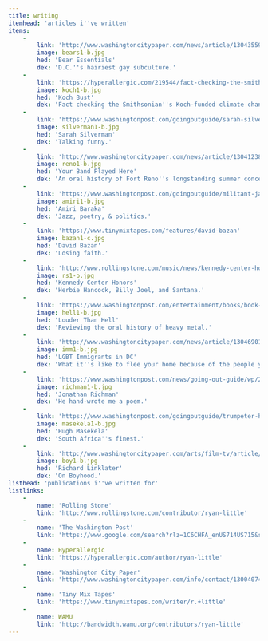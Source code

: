 ```yaml
---
title: writing
itemhead: 'articles i''ve written'
items:
    -
        link: 'http://www.washingtoncitypaper.com/news/article/13043559/bear-essentials-experiencing-dcs-hairiest-gay-subculture'
        image: bears1-b.jpg
        hed: 'Bear Essentials'
        dek: 'D.C.''s hairiest gay subculture.'
    -
        link: 'https://hyperallergic.com/219544/fact-checking-the-smithsonians-koch-funded-climate-change-exhibition/'
        image: koch1-b.jpg
        hed: 'Koch Bust'
        dek: 'Fact checking the Smithsonian''s Koch-funded climate change exhibition.'
    -
        link: 'https://www.washingtonpost.com/goingoutguide/sarah-silvermans-sweet-stupid-craft/2013/04/18/066d92e2-a21d-11e2-82bc-511538ae90a4_story.html'
        image: silverman1-b.jpg
        hed: 'Sarah Silverman'
        dek: 'Talking funny.'
    -
        link: 'http://www.washingtoncitypaper.com/news/article/13041238/an-oral-history-of-fort-reno'
        image: reno1-b.jpg
        hed: 'Your Band Played Here'
        dek: 'An oral history of Fort Reno''s longstanding summer concert series.'
    -
        link: 'https://www.washingtonpost.com/goingoutguide/militant-jazz-poet-amiri-baraka-still-a-political-firebrand/2013/03/08/4d5dfd22-84f9-11e2-98a3-b3db6b9ac586_story.html'
        image: amiri1-b.jpg
        hed: 'Amiri Baraka'
        dek: 'Jazz, poetry, & politics.'
    -
        link: 'https://www.tinymixtapes.com/features/david-bazan'
        image: bazan1-c.jpg
        hed: 'David Bazan'
        dek: 'Losing faith.'
    -
        link: 'http://www.rollingstone.com/music/news/kennedy-center-honors-santana-billy-joel-and-herbie-hancock-20131209'
        image: rs1-b.jpg
        hed: 'Kennedy Center Honors'
        dek: 'Herbie Hancock, Billy Joel, and Santana.'
    -
        link: 'https://www.washingtonpost.com/entertainment/books/book-review-louder-than-hell-the-definitive-oral-history-of-metal/2013/07/22/0eec1844-ed4f-11e2-a1f9-ea873b7e0424_story.html'
        image: hell1-b.jpg
        hed: 'Louder Than Hell'
        dek: 'Reviewing the oral history of heavy metal.'
    -
        link: 'http://www.washingtoncitypaper.com/news/article/13046901/humane-asylum-for-lgbtq-immigrants-in-dc-waiting-is-the'
        image: imm1-b.jpg
        hed: 'LGBT Immigrants in DC'
        dek: 'What it''s like to flee your home because of the people you love.'
    -
        link: 'https://www.washingtonpost.com/news/going-out-guide/wp/2013/02/21/jonathan-richman-wrote-me-a-poem-no-really/'
        image: richman1-b.jpg
        hed: 'Jonathan Richman'
        dek: 'He hand-wrote me a poem.'
    -
        link: 'https://www.washingtonpost.com/goingoutguide/trumpeter-hugh-masekela-at-lisner-auditorium/2013/04/10/1000b632-9d49-11e2-a941-a19bce7af755_story.html'
        image: masekela1-b.jpg
        hed: 'Hugh Masekela'
        dek: 'South Africa''s finest.'
    -
        link: 'http://www.washingtoncitypaper.com/arts/film-tv/article/13045828/boyhood-reviewed'
        image: boy1-b.jpg
        hed: 'Richard Linklater'
        dek: 'On Boyhood.'
listhead: 'publications i''ve written for'
listlinks:
    -
        name: 'Rolling Stone'
        link: 'http://www.rollingstone.com/contributor/ryan-little'
    -
        name: 'The Washington Post'
        link: 'https://www.google.com/search?rlz=1C6CHFA_enUS714US715&source=hp&q=%22by+ryan+little%22+site%3Awashingtonpost.com&oq=%22by+ryan+little%22+site%3Awashingtonpost.com'
    -
        name: Hyperallergic
        link: 'https://hyperallergic.com/author/ryan-little'
    -
        name: 'Washington City Paper'
        link: 'http://www.washingtoncitypaper.com/info/contact/13004074/ryan-little'
    -
        name: 'Tiny Mix Tapes'
        link: 'https://www.tinymixtapes.com/writer/r.+little'
    -
        name: WAMU
        link: 'http://bandwidth.wamu.org/contributors/ryan-little'
---
```


